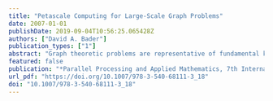 ```yaml
---
title: "Petascale Computing for Large-Scale Graph Problems"
date: 2007-01-01
publishDate: 2019-09-04T10:56:25.065428Z
authors: ["David A. Bader"]
publication_types: ["1"]
abstract: "Graph theoretic problems are representative of fundamental kernels in traditional and emerging computational sciences such as chemistry, biology, and medicine, as well as applications in national security. Yet they pose serious challenges for parallel machines due to non-contiguous, concurrent accesses to global data structures with low degrees of locality. Few parallel graph algorithms outperform their best sequential implementation due to long memory latencies and high synchronization costs. In this talk, we consider several graph theoretic kernels for connectivity and centrality and discuss how the features of petascale architectures will affect algorithm development, ease of programming, performance, and scalability."
featured: false
publication: "*Parallel Processing and Applied Mathematics, 7th International Conference, PPAM 2007, Gdansk, Poland, September 9-12, 2007, Revised Selected Papers*"
url_pdf: "https://doi.org/10.1007/978-3-540-68111-3_18"
doi: "10.1007/978-3-540-68111-3_18"
---
```


